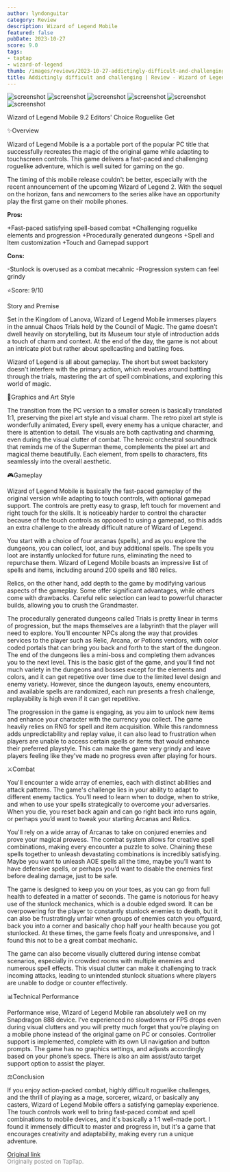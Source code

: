 ```yaml
---
author: lyndonguitar
category: Review
description: Wizard of Legend Mobile
featured: false
pubDate: 2023-10-27
score: 9.0
tags:
- taptap
- wizard-of-legend
thumb: /images/reviews/2023-10-27-addictingly-difficult-and-challenging--review---wizard-of-legend-mobile-0.avif
title: Addictingly difficult and challenging | Review - Wizard of Legend Mobile
---
```


<div class="gallery">
  <img src="/images/reviews/2023-10-27-addictingly-difficult-and-challenging--review---wizard-of-legend-mobile-0.avif" alt="screenshot" />
  <img src="/images/reviews/2023-10-27-addictingly-difficult-and-challenging--review---wizard-of-legend-mobile-1.avif" alt="screenshot" />
  <img src="/images/reviews/2023-10-27-addictingly-difficult-and-challenging--review---wizard-of-legend-mobile-2.avif" alt="screenshot" />
  <img src="/images/reviews/2023-10-27-addictingly-difficult-and-challenging--review---wizard-of-legend-mobile-3.avif" alt="screenshot" />
  <img src="/images/reviews/2023-10-27-addictingly-difficult-and-challenging--review---wizard-of-legend-mobile-4.avif" alt="screenshot" />
  <img src="/images/reviews/2023-10-27-addictingly-difficult-and-challenging--review---wizard-of-legend-mobile-5.avif" alt="screenshot" />
</div>

Wizard of Legend Mobile
9.2
Editors' Choice
Roguelike
Get

✨Overview

Wizard of Legend Mobile is a a portable port of the popular PC title that successfully recreates the magic of the original game while adapting to touchscreen controls. This game delivers a fast-paced and challenging roguelike adventure, which is well suited for gaming on the go.

The timing of this mobile release couldn't be better, especially with the recent announcement of the upcoming Wizard of Legend 2. With the sequel on the horizon, fans and newcomers to the series alike have an opportunity play the first game on their mobile phones.


**Pros:**


+Fast-paced satisfying spell-based combat
+Challenging roguelike elements and progression
+Procedurally generated dungeons
+Spell and Item customization
+Touch and Gamepad support


**Cons:**


-Stunlock is overused as a combat mecahnic
-Progression system can feel grindy

⭐️Score: 9/10

Story and Premise

Set in the Kingdom of Lanova, Wizard of Legend Mobile immerses players in the annual Chaos Trials held by the Council of Magic. The game doesn't dwell heavily on storytelling, but its Museum tour style of introduction adds a touch of charm and context. At the end of the day, the game is not about an intricate plot but rather about spellcasting and battling foes.

Wizard of Legend is all about gameplay. The short but sweet backstory doesn't interfere with the primary action, which revolves around battling through the trials, mastering the art of spell combinations, and exploring this world of magic.

🎨Graphics and Art Style

The transition from the PC version to a smaller screen is basically translated 1:1, preserving the pixel art style and visual charm. The retro pixel art style is wonderfully animated, Every spell, every enemy has a unique character, and there is attention to detail. The visuals are both captivating and charming, even during the visual clutter of combat. The heroic orchestral soundtrack that reminds me of the Superman theme, complements the pixel art and magical theme beautifully. Each element, from spells to characters, fits seamlessly into the overall aesthetic.

🎮Gameplay

Wizard of Legend Mobile is basically the fast-paced gameplay of the original version while adapting to touch controls, with optional gamepad support. The controls are pretty easy to grasp, left touch for movement and right touch for the skills. It is noticeably harder to control the character because of the touch controls as oppooed to using a gamepad, so this adds an extra challenge to the already difficult nature of Wizard of Legend.

You start with a choice of four arcanas (spells), and as you explore the dungeons, you can collect, loot, and buy additional spells. The spells you loot are instantly unlocked for future runs, eliminating the need to repurchase them. Wizard of Legend Mobile boasts an impressive list of spells and items, including around 200 spells and 180 relics. 

Relics, on the other hand, add depth to the game by modifying various aspects of the gameplay. Some offer significant advantages, while others come with drawbacks. Careful relic selection can lead to powerful character builds, allowing you to crush the Grandmaster.

The procedurally generated dungeons called Trials is pretty linear in terms of progression, but the maps themselves are a labyrinth that the player will need to explore. You’ll encounter NPCs along the way that provides services to the player such as Relic, Arcana, or Potions vendors, with color coded portals that can bring you back and forth to the start of the dungeon. The end of the dungeons lies a mini-boss and completing them advances you to the next level. This is the basic gist of the game, and you’ll find not much variety in the dungeons and bosses except for the elements and colors, and it can get repetitive over time due to the limited level design and enemy variety. However, since the dungeon layouts, enemy encounters, and available spells are randomized, each run presents a fresh challenge, replayability is high even if it can get repetitive.

The progression in the game is engaging, as you aim to unlock new items and enhance your character with the currency you collect. The game heavily relies on RNG for spell and item acquisition. While this randomness adds unpredictability and replay value, it can also lead to frustration when players are unable to access certain spells or items that would enhance their preferred playstyle. This can make the game very grindy and leave players feeling like they've made no progress even after playing for hours.

⚔️Combat

You'll encounter a wide array of enemies, each with distinct abilities and attack patterns. The game's challenge lies in your ability to adapt to different enemy tactics. You'll need to learn when to dodge, when to strike, and when to use your spells strategically to overcome your adversaries. When you die, you reset back again and can go right back into runs again, or perhaps you’d want to tweak your starting Arcanas and Relics.

You'll rely on a wide array of Arcanas to take on conjured enemies and prove your magical prowess. The combat system allows for creative spell combinations, making every encounter a puzzle to solve. Chaining these spells together to unleash devastating combinations is incredibly satisfying. Maybe you want to unleash AOE spells all the time, maybe you’ll want to have defensive spells, or perhaps you’d want to disable the enemies first before dealing damage, just to be safe.

The game is designed to keep you on your toes, as you can go from full health to defeated in a matter of seconds. The game is notorious for heavy use of the stunlock mechanics, which is a double edged sword. It can be overpowering for the player to constantly stunlock enemies to death, but it can also be frustratingly unfair when groups of enemies catch you offguard, back you into a corner and basically chop half your health because you got stunlocked. At these times, the game feels floaty and unresponsive, and I found this not to be a great combat mechanic.

The game can also become visually cluttered during intense combat scenarios, especially in crowded rooms with multiple enemies and numerous spell effects. This visual clutter can make it challenging to track incoming attacks, leading to unintended stunlock situations where players are unable to dodge or counter effectively.

📊Technical Performance

Performance wise, Wizard of Legend Mobile ran absolutely well on my Snapdragon 888 device. I’ve experienced no slowdowns or FPS drops even during visual clutters and you will pretty much forget that you’re playing on a mobile phone instead of the original game on PC or consoles. Controller support is implemented, complete with its own UI navigation and button prompts. The game has no graphics settings, and adjusts accordingly based on your phone’s specs. There is also an aim assist/auto target support option to assist the player.

⚖️Conclusion

If you enjoy action-packed combat, highly difficult roguelike challenges, and the thrill of playing as a mage, sorcerer, wizard, or basically any casters, Wizard of Legend Mobile offers a satisfying gameplay experience. The touch controls work well to bring fast-paced combat and spell combinations to mobile devices, and it's basically a 1:1 well-made port. I found it immensely difficult to master and progress in, but it's a game that encourages creativity and adaptability, making every run a unique adventure.

[Original link](https://www.taptap.io/post/6473734)<br><span style="font-size: 0.95em; color: #888;">Originally posted on TapTap.</span>